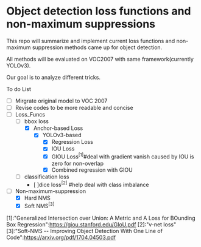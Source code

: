 # Object detection loss functions and non-maximum suppressions

This repo will summarize and implement current loss functions and non-maximum suppression methods came up for object detection.

All methods will be evaluated on VOC2007 with same framework(currently YOLOv3).

Our goal is to analyze different tricks.

To do List

+ [ ] Mirgrate original model to VOC 2007
+ [ ] Revise codes to be more readable and concise
+ [ ] Loss_Funcs
  + [ ] bbox loss
    + [x] Anchor-based Loss
      + [x] YOLOv3-based
        + [x] Regression Loss
        + [x] IOU Loss
        + [x] GIOU Loss$^{[1]}$#deal with gradient vanish caused by IOU is zero for non-overlap
        + [x] Combined regression with GIOU
  + [ ] classification loss
     + [ ]dice loss$^{[2]}$ #help deal with class imbalance
+ [ ] Non-maximum-suppression
  + [x] Hard NMS
  + [x] Soft NMS$^{[3]}$

[1]:"Generalized Intersection over Union: A Metric and A Loss for BOunding Box Regression":https://giou.stanford.edu/GIoU.pdf
[2]:"v-net loss"
[3]:"Soft-NMS -- Improving Object Detection With One Line of Code":https://arxiv.org/pdf/1704.04503.pdf
